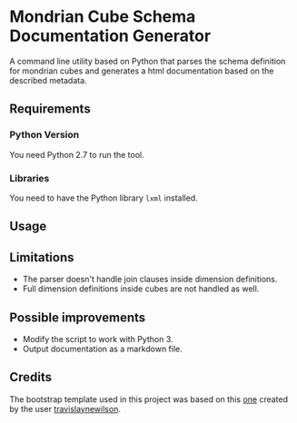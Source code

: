 # Mondrian Cube Schema Documentation Generator

A command line utility based on Python that parses the schema definition for mondrian cubes and generates a html documentation based on the described metadata.

## Requirements

### Python Version
You need Python 2.7 to run the tool.

### Libraries
You need to have the Python library `lxml` installed.

## Usage


## Limitations
- The parser doesn't handle join clauses inside dimension definitions.
- Full dimension definitions inside cubes are not handled as well.

## Possible improvements
- Modify the script to work with Python 3.
- Output documentation as a markdown file.

## Credits

The bootstrap template used in this project was based on this [one](https://bootsnipp.com/snippets/7XqNK) created by the user [travislaynewilson](https://bootsnipp.com/travislaynewilson).
